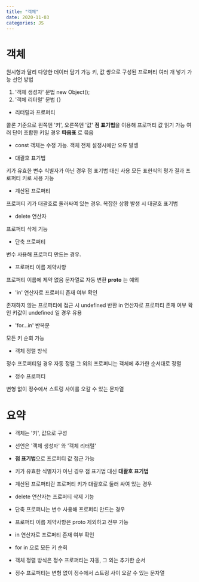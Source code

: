 ```yaml
---
title: "객체"
date: 2020-11-03
categories: JS
---
```


# 객체

원시형과 달리 다양한 데이터 담기 가능
키, 값 쌍으로 구성된 프로퍼티 여러 개 넣기 가능
선언 방법

1. '객체 생성자' 문법 new Object();
2. '객체 리터럴' 문법 {}

- 리터럴과 프로퍼티

콜론 기준으로 왼쪽엔 '키', 오른쪽엔 '값'
**점 표기법**을 이용해 프로퍼티 값 읽기 가능
여러 단어 조합한 키일 경우 **따옴표** 로 묶음

- const 객체는 수정 가능. 객체 전체 설정시에만 오류 발셍

- 대괄호 표기법

키가 유효한 변수 식별자가 아닌 경우 점 표기법 대신 사용
모든 표현식의 평가 결과 프로퍼티 키로 사용 가능

- 계산된 프로퍼티

프로퍼티 키가 대괄호로 둘러싸여 있는 경우.
복잡한 상황 발생 시 대괄호 표기법

- delete 연산자

프로퍼티 삭제 기능

- 단축 프로퍼티

변수 사용해 프로퍼티 만드는 경우.

- 프로퍼티 이름 제약사항

프로퍼티 이름에 제약 없음
문자열로 자동 변환
**proto** 는 예외

- 'in' 연산자로 프로퍼티 존재 여부 확인

존재하지 않는 프로퍼티에 접근 시 undefined 반환
in 연산자로 프로퍼티 존재 여부 확인
키값이 undefined 일 경우 유용

- 'for...in' 반복문

모든 키 순회 가능

- 객체 정렬 방식

정수 프로퍼티일 경우 자동 정렬
그 외의 프로퍼니는 객체에 추가한 순서대로 정렬

- 정수 프로퍼티

변형 없이 정수에서 스트링 사이를 오갈 수 있는 문자열

# 요약

- 객체는 '키', 값으로 구성

- 선언은 '객체 생성자' 와 '객체 리터럴'

- **점 표기법**으로 프로퍼티 값 접근 가능

- 키가 유효한 식별자가 아닌 경우 점 표기법 대신 **대괄호 표기법**

- 계산된 프로퍼티란 프로퍼티 키가 대괄호로 둘러 싸여 있는 경우

- delete 연산자는 프로퍼티 삭제 기능

- 단축 프로퍼니는 변수 사용해 프로퍼티 만드는 경우

- 프로퍼티 이름 제약사항은 proto 제외하고 전부 가능

- in 연산자로 프로퍼티 존재 여부 확인

- for in 으로 모든 키 순회

- 객체 정렬 방식은 정수 프로퍼티는 자동, 그 외는 추가한 순서

- 정수 프로퍼티는 변형 없이 정수에서 스트링 사이 오갈 수 있는 문자열
